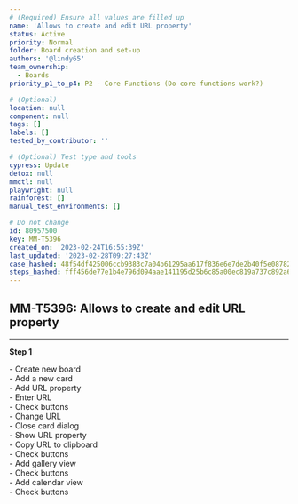 ```yaml
---
# (Required) Ensure all values are filled up
name: 'Allows to create and edit URL property'
status: Active
priority: Normal
folder: Board creation and set-up
authors: '@lindy65'
team_ownership:
  - Boards
priority_p1_to_p4: P2 - Core Functions (Do core functions work?)

# (Optional)
location: null
component: null
tags: []
labels: []
tested_by_contributor: ''

# (Optional) Test type and tools
cypress: Update
detox: null
mmctl: null
playwright: null
rainforest: []
manual_test_environments: []

# Do not change
id: 80957500
key: MM-T5396
created_on: '2023-02-24T16:55:39Z'
last_updated: '2023-02-28T09:27:43Z'
case_hashed: 48f54df425006ccb9383c7a04b61295aa617f836e6e7de2b40f5e08782b3a2163546f537ca5d3be7ee1f0e22d031a827
steps_hashed: fff456de77e1b4e796d094aae141195d25b6c85a00ec819a737c892a60df0104c86f48a5fc8d11b775668fd64e74916f
---
```


<!-- (Auto-generated) Based on frontmatter's "key" and "name" -->

## MM-T5396: Allows to create and edit URL property

---

**Step 1**

\- Create new board\
\- Add a new card\
\- Add URL property\
\- Enter URL\
\- Check buttons\
\- Change URL\
\- Close card dialog\
\- Show URL property\
\- Copy URL to clipboard\
\- Check buttons\
\- Add gallery view\
\- Check buttons\
\- Add calendar view\
\- Check buttons
